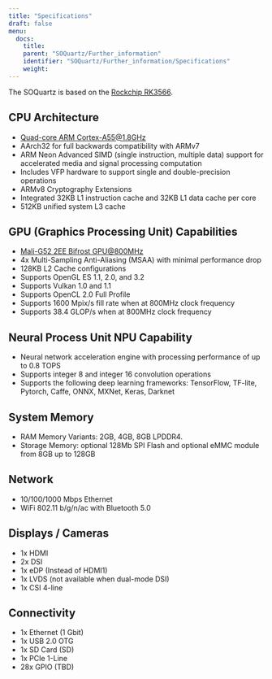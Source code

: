 ```yaml
---
title: "Specifications"
draft: false
menu:
  docs:
    title:
    parent: "SOQuartz/Further_information"
    identifier: "SOQuartz/Further_information/Specifications"
    weight:
---
```


The SOQuartz is based on the [Rockchip RK3566](https://www.rock-chips.com/a/en/products/RK35_Series/2021/0113/1274.html).

## CPU Architecture

* [Quad-core ARM Cortex-A55@1.8GHz](https://developer.arm.com/ip-products/processors/cortex-a/cortex-a55)
* AArch32 for full backwards compatibility with ARMv7
* ARM Neon Advanced SIMD (single instruction, multiple data) support for accelerated media and signal processing computation
* Includes VFP hardware to support single and double-precision operations
* ARMv8 Cryptography Extensions
* Integrated 32KB L1 instruction cache and 32KB L1 data cache per core
* 512KB unified system L3 cache

## GPU (Graphics Processing Unit) Capabilities

* [Mali-G52 2EE Bifrost GPU@800MHz](https://developer.arm.com/ip-products/graphics-and-multimedia/mali-gpus/mali-g52-gpu)
* 4x Multi-Sampling Anti-Aliasing (MSAA) with minimal performance drop
* 128KB L2 Cache configurations
* Supports OpenGL ES 1.1, 2.0, and 3.2
* Supports Vulkan 1.0 and 1.1
* Supports OpenCL 2.0 Full Profile
* Supports 1600 Mpix/s fill rate when at 800MHz clock frequency
* Supports 38.4 GLOP/s when at 800MHz clock frequency

## Neural Process Unit NPU Capability

* Neural network acceleration engine with processing performance of up to 0.8 TOPS
* Supports integer 8 and integer 16 convolution operations
* Supports the following deep learning frameworks: TensorFlow, TF-lite, Pytorch, Caffe, ONNX, MXNet, Keras, Darknet

## System Memory

* RAM Memory Variants: 2GB, 4GB, 8GB LPDDR4.
* Storage Memory: optional 128Mb SPI Flash and optional eMMC module from 8GB up to 128GB

## Network

* 10/100/1000 Mbps Ethernet
* WiFi 802.11 b/g/n/ac with Bluetooth 5.0

## Displays / Cameras

* 1x HDMI
* 2x DSI
* 1x eDP (Instead of HDMI1)
* 1x LVDS (not available when dual-mode DSI)
* 1x CSI 4-line

## Connectivity

* 1x Ethernet (1 Gbit)
* 1x USB 2.0 OTG
* 1x SD Card (SD)
* 1x PCIe 1-Line
* 28x GPIO (TBD)
